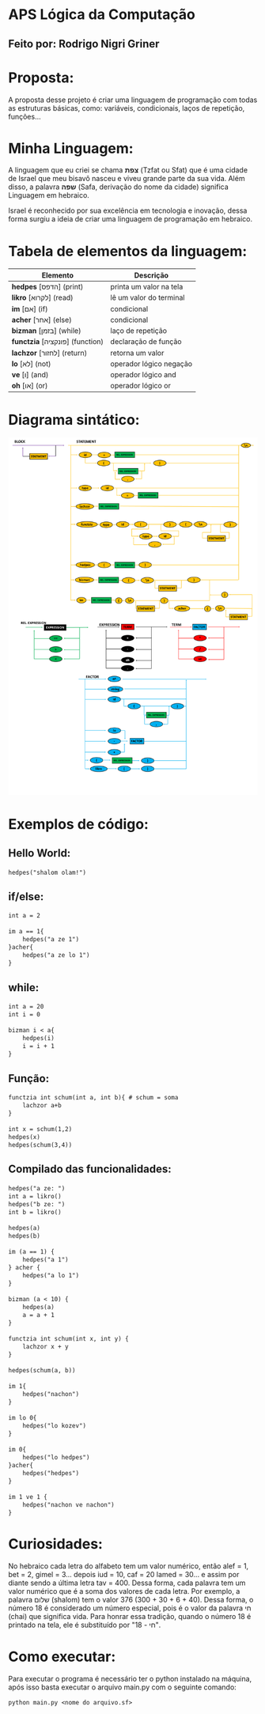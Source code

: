 # APS Lógica da Computação
## Feito por: Rodrigo Nigri Griner

# Proposta:
A proposta desse projeto é criar uma linguagem de programação com todas as estruturas básicas, como: variáveis, condicionais, laços de repetição, funções...

# Minha Linguagem:
A linguagem que eu criei se chama **צפת** (Tzfat ou Sfat) que é uma cidade de Israel que meu bisavô nasceu e viveu grande parte da sua vida. Além disso, a palavra **שפה** (Safa, derivação do nome da cidade) significa Linguagem em hebraico.

Israel é reconhecido por sua excelência em tecnologia e inovação, dessa forma surgiu a ideia de criar uma linguagem de programação em hebraico.


# Tabela de elementos da linguagem:

| Elemento                           | Descrição                 |
|------------------------------------|---------------------------|
| **hedpes** [הדפס] (print)          | printa um valor na tela   |
| **likro** [לקרוא] (read)           | lê um valor do terminal   |
| **im** [אם] (if)                   | condicional               |
| **acher** [אחר] (else)             | condicional               |
| **bizman** [בזמן] (while)          | laço de repetição         |
| **functzia** [פונקציה] (function)  | declaração de função      |
| **lachzor** [לחזור] (return)       | retorna um valor          |
| **lo** [לא] (not)                  | operador lógico negação   |
| **ve** [ו] (and)                   | operador lógico and       |
| **oh** [או] (or)                   | operador lógico or        |

# Diagrama sintático:
<img src="diagrama sintatico.png" alt="diagrama sintatico"/>

# Exemplos de código:
## Hello World:
```
hedpes("shalom olam!")
```

## if/else:
```
int a = 2

im a == 1{
    hedpes("a ze 1")
}acher{
    hedpes("a ze lo 1")
}
```

## while:
```
int a = 20
int i = 0

bizman i < a{
    hedpes(i)
    i = i + 1
}
```

## Função:
```
functzia int schum(int a, int b){ # schum = soma
    lachzor a+b
}

int x = schum(1,2)
hedpes(x)
hedpes(schum(3,4))
```

## Compilado das funcionalidades:
```
hedpes("a ze: ")
int a = likro()
hedpes("b ze: ")
int b = likro()

hedpes(a)
hedpes(b)

im (a == 1) {
    hedpes("a 1")
} acher {
    hedpes("a lo 1")
}

bizman (a < 10) {
    hedpes(a)
    a = a + 1
}

functzia int schum(int x, int y) {
    lachzor x + y
}

hedpes(schum(a, b))

im 1{
    hedpes("nachon")
}

im lo 0{
    hedpes("lo kozev")
}

im 0{
    hedpes("lo hedpes")
}acher{
    hedpes("hedpes")
}

im 1 ve 1 {
    hedpes("nachon ve nachon")
}
```

# Curiosidades:
No hebraico cada letra do alfabeto tem um valor numérico, então alef = 1, bet = 2, gimel = 3... depois iud = 10, caf = 20 lamed = 30... e assim por diante sendo a última letra tav = 400. Dessa forma, cada palavra tem um valor numérico que é a soma dos valores de cada letra. Por exemplo, a palavra שלום (shalom) tem o valor 376 (300 + 30 + 6 + 40). Dessa forma, o número 18 é considerado um número especial, pois é o valor da palavra חי (chai) que significa vida. Para honrar essa tradição, quando o número 18 é printado na tela, ele é substituído por "18 - חי".

# Como executar:
Para executar o programa é necessário ter o python instalado na máquina, após isso basta executar o arquivo main.py com o seguinte comando:
```
python main.py <nome do arquivo.sf>
```
